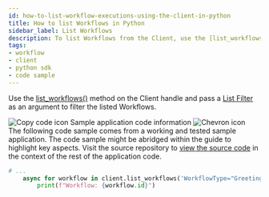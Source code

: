 ```yaml
---
id: how-to-list-workflow-executions-using-the-client-in-python
title: How to list Workflows in Python
sidebar_label: List Workflows
description: To list Workflows from the Client, use the [list_workflows()](https://python.temporal.io/temporalio.client.Client.html#list_workflows) method on the Client handle and pass a [List Filter](/concepts/what-is-a-list-filter) as an argument to filter the listed Workflows.
tags:
- workflow
- client
- python sdk
- code sample
---
```


<!-- DO NOT EDIT THIS FILE DIRECTLY.
THIS FILE IS GENERATED from https://github.com/temporalio/documentation-samples-python/blob/main/your_visibility/starter_dacx.py. -->

Use the [list_workflows()](https://python.temporal.io/temporalio.client.Client.html#list_workflows) method on the Client handle and pass a [List Filter](/concepts/what-is-a-list-filter) as an argument to filter the listed Workflows.

<div class="copycode-notice-container"><div class="copycode-notice"><img data-style="copycode-icon" src="/icons/copycode.png" alt="Copy code icon" /> Sample application code information <img id="i-dd681084-89a2-42a0-94a8-eb046c9bd117" data-event="clickable-copycode-info" data-style="chevron-icon" src="/icons/chevron.png" alt="Chevron icon" /></div><div id="copycode-info-dd681084-89a2-42a0-94a8-eb046c9bd117" class="copycode-info">The following code sample comes from a working and tested sample application. The code sample might be abridged within the guide to highlight key aspects. Visit the source repository to <a href="https://github.com/temporalio/documentation-samples-python/blob/main/your_visibility/starter_dacx.py">view the source code</a> in the context of the rest of the application code.</div></div>

```python
# ...
    async for workflow in client.list_workflows('WorkflowType="GreetingWorkflow"'):
        print(f"Workflow: {workflow.id}")
```
